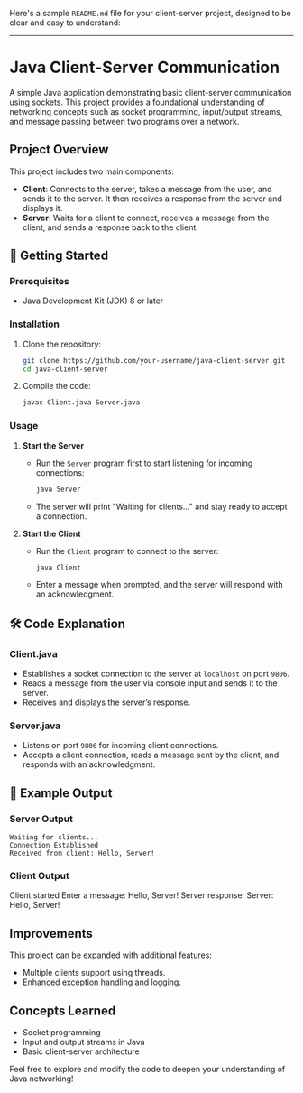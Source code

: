 Here's a sample `README.md` file for your client-server project, designed to be clear and easy to understand:

---

# Java Client-Server Communication

A simple Java application demonstrating basic client-server communication using sockets. This project provides a foundational understanding of networking concepts such as socket programming, input/output streams, and message passing between two programs over a network.

##  Project Overview

This project includes two main components:
- **Client**: Connects to the server, takes a message from the user, and sends it to the server. It then receives a response from the server and displays it.
- **Server**: Waits for a client to connect, receives a message from the client, and sends a response back to the client.

## 🚀 Getting Started

### Prerequisites
- Java Development Kit (JDK) 8 or later

### Installation
1. Clone the repository:
   ```bash
   git clone https://github.com/your-username/java-client-server.git
   cd java-client-server
   ```
2. Compile the code:
   ```bash
   javac Client.java Server.java
   ```

### Usage

1. **Start the Server**
   - Run the `Server` program first to start listening for incoming connections:
     ```bash
     java Server
     ```
   - The server will print "Waiting for clients..." and stay ready to accept a connection.

2. **Start the Client**
   - Run the `Client` program to connect to the server:
     ```bash
     java Client
     ```
   - Enter a message when prompted, and the server will respond with an acknowledgment.

## 🛠 Code Explanation

### Client.java
- Establishes a socket connection to the server at `localhost` on port `9806`.
- Reads a message from the user via console input and sends it to the server.
- Receives and displays the server’s response.

### Server.java
- Listens on port `9806` for incoming client connections.
- Accepts a client connection, reads a message sent by the client, and responds with an acknowledgment.

## 📄 Example Output

### Server Output
```
Waiting for clients...
Connection Established
Received from client: Hello, Server!
```

### Client Output

Client started
Enter a message: Hello, Server!
Server response: Server: Hello, Server!


##  Improvements
This project can be expanded with additional features:
- Multiple clients support using threads.
- Enhanced exception handling and logging.

## Concepts Learned
- Socket programming
- Input and output streams in Java
- Basic client-server architecture

Feel free to explore and modify the code to deepen your understanding of Java networking!



